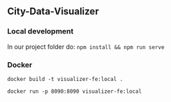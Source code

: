 ## City-Data-Visualizer

### Local development

In our project folder do:
`npm install && npm run serve`

### Docker

`docker build -t visualizer-fe:local .`

`docker run -p 8090:8090 visualizer-fe:local`
